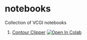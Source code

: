 # notebooks
Collection of VCGI notebooks


 1. [Contour Clipper](https://github.com/VCGI/notebooks/blob/main/notebooks/vt_contour_clipper.ipynb) [![Open In Colab](https://colab.research.google.com/assets/colab-badge.svg)](https://colab.research.google.com/github/VCGI/notebooks/blob/main/notebooks/vt_contour_clipper.ipynb)<br>
